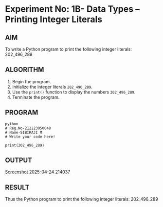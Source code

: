 # Experiment No: 1B- Data Types – Printing Integer Literals

## AIM  
To write a Python program to print the following integer literals: 202_496_289

## ALGORITHM  
1. Begin the program.  
2. Initialize the integer literals `202_496_289`.  
3. Use the `print()` function to display the numbers `202_496_289`.  
4. Terminate the program.

## PROGRAM
```
python
# Reg.No-212223050048
# Name-SIBIRAJI M
# Write your code here!

print(202_496_289)

```
## OUTPUT
[Screenshot 2025-04-24 214037](https://github.com/user-attachments/assets/0ffd5924-4614-42ab-910b-5fde2ae4aa95)

## RESULT
Thus the Python program to print the following integer literals: 202_496_289

